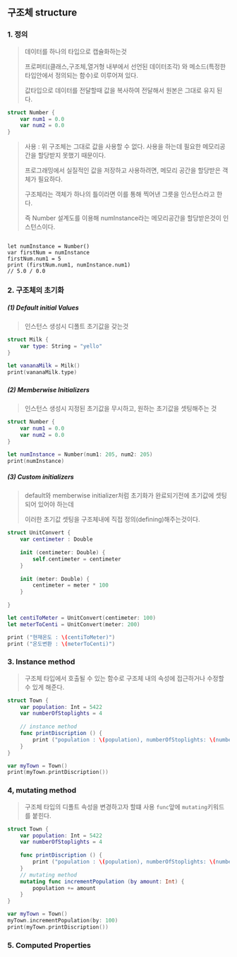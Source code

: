 ## 구조체 structure



### 1. 정의 

> 데이터를 하나의 타입으로 캡슐화하는것
>
> 프로퍼티(클래스,구조체,열거형 내부에서 선언된 데이터조각) 와 메소드(특정한 타입안에서 정의되는 함수)로 이루어져 있다.
>
> 값타입으로 데이터를 전달할때 값을 복사하여 전달해서 원본은 그대로 유지 된다. 

```swift
struct Number {
    var num1 = 0.0
    var num2 = 0.0
}
```

> 사용 : 위 구조체는 그대로 값을 사용할 수 없다. 사용을 하는데 필요한 메모리공간을 할당받지 못했기 때문이다.
>
> 프로그래밍에서 실질적인 값을 저장하고 사용하려면, 메모리 공간을 할당받은 객체가 필요하다.
>
> 구조체라는 객체가 하나의 틀이라면 이를 통해 찍어낸 그릇을 인스턴스라고 한다.
>
> 즉 Number 설계도를 이용해 numInstance라는 메모리공간을 할당받은것이 인스턴스이다.

```

let numInstance = Number()
var firstNum = numInstance
firstNum.num1 = 5
print (firstNum.num1, numInstance.num1)
// 5.0 / 0.0
```





### 2. 구조체의 초기화

#####  (1) Default initial Values 

> 인스턴스 생성시 디폴트 초기값을 갖는것

```swift
struct Milk {
    var type: String = "yello"
}

let vananaMilk = Milk()
print(vananaMilk.type)
```

#####  

##### (2) Memberwise Initializers

> 인스턴스 생성시 지정된 초기값을 무시하고, 원하는 초기값을 셋팅해주는 것

```swift
struct Number {
    var num1 = 0.0
    var num2 = 0.0
}

let numInstance = Number(num1: 205, num2: 205)
print(numInstance)
```



#####  (3) Custom initializers

> default와 memberwise initializer처럼 초기화가 완료되기전에 초기값에 셋팅되어 있어야 하는데
>
> 이러한 초기값 셋팅을 구조체내에 직접 정의(defining)해주는것이다.

```swift
struct UnitConvert {
    var centimeter : Double
    
    init (centimeter: Double) {
        self.centimeter = centimeter
    }
    
    init (meter: Double) {
        centimeter = meter * 100
    }
    
}

let centiToMeter = UnitConvert(centimeter: 100)
let meterToCenti = UnitConvert(meter: 200)

print ("현재온도 : \(centiToMeter)")
print ("온도변환 : \(meterToCenti)")
```



### 3. Instance method

> 구조체 타입에서 호출될 수 있는 함수로 구조체 내의 속성에 접근하거나 수정할 수 있게 해준다.

```swift
struct Town {
    var population: Int = 5422
    var numberOfStoplights = 4
    
    // instance method
    func printDiscription () {
        print ("population : \(population), numberOfStoplights: \(numberOfStoplights) ")
    }
}

var myTown = Town()
print(myTown.printDiscription())
```



### 4, mutating method

> 구조체 타입의 디폴트 속성을 변경하고자 할떄 사용 ```func```앞에 ```mutating```키워드를 붙힌다.

```swift
struct Town {
    var population: Int = 5422
    var numberOfStoplights = 4
    
    func printDiscription () {
        print ("population : \(population), numberOfStoplights: \(numberOfStoplights) ")
    }
    // mutating method
    mutating func incrementPopulation (by amount: Int) {
        population += amount
    }
}

var myTown = Town()
myTown.incrementPopulation(by: 100)
print(myTown.printDiscription())
```



### 5. Computed Properties

> 